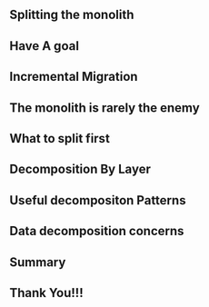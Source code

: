## Splitting the monolith


## Have A goal

## Incremental Migration

## The monolith is rarely the enemy

## What to split first

## Decomposition By Layer

## Useful decompositon Patterns


## Data decomposition concerns

## Summary

## Thank You!!!
